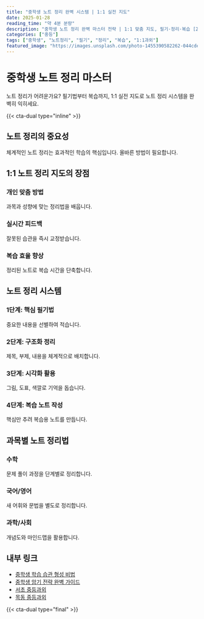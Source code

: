```yaml
---
title: "중학생 노트 정리 완벽 시스템 | 1:1 실전 지도"
date: 2025-01-28
reading_time: "약 4분 분량"
description: "중학생 노트 정리 완벽 마스터 전략 | 1:1 맞춤 지도, 필기·정리·복습 [2025년]"
categories: ["중등"]
tags: ["중학생", "노트정리", "필기", "정리", "복습", "1:1과외"]
featured_image: "https://images.unsplash.com/photo-1455390582262-044cdead277a?w=1200&h=630&fit=crop"
---
```


# 중학생 노트 정리 마스터

노트 정리가 어려운가요? 필기법부터 복습까지, 1:1 실전 지도로 노트 정리 시스템을 완벽히 익히세요.

{{< cta-dual type="inline" >}}

## 노트 정리의 중요성

체계적인 노트 정리는 효과적인 학습의 핵심입니다. 올바른 방법이 필요합니다.

## 1:1 노트 정리 지도의 장점

### 개인 맞춤 방법
과목과 성향에 맞는 정리법을 배웁니다.

### 실시간 피드백
잘못된 습관을 즉시 교정받습니다.

### 복습 효율 향상
정리된 노트로 복습 시간을 단축합니다.

## 노트 정리 시스템

### 1단계: 핵심 필기법
중요한 내용을 선별하여 적습니다.

### 2단계: 구조화 정리
제목, 부제, 내용을 체계적으로 배치합니다.

### 3단계: 시각화 활용
그림, 도표, 색깔로 기억을 돕습니다.

### 4단계: 복습 노트 작성
핵심만 추려 복습용 노트를 만듭니다.

## 과목별 노트 정리법

### 수학
문제 풀이 과정을 단계별로 정리합니다.

### 국어/영어
새 어휘와 문법을 별도로 정리합니다.

### 과학/사회
개념도와 마인드맵을 활용합니다.

## 내부 링크
- [중학생 학습 습관 형성 비법](../../middle/middle-study-habits/)
- [중학생 암기 전략 완벽 가이드](../../middle/middle-memorization/)
- [서초 중등과외](../../local/seocho-middle/)
- [목동 중등과외](../../local/mokdong-middle/)

{{< cta-dual type="final" >}}
